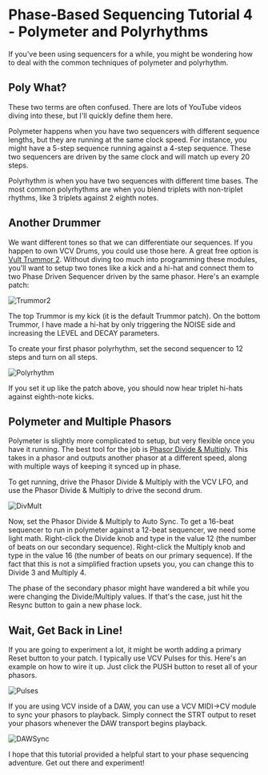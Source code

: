 # Phase-Based Sequencing Tutorial 4 - Polymeter and Polyrhythms

If you've been using sequencers for a while, you might be wondering how to deal with the common techniques of polymeter and polyrhythm.

## Poly What?
These two terms are often confused. There are lots of YouTube videos diving into these, but I'll quickly define them here.

Polymeter happens when you have two sequencers with different sequence lengths, but they are running at the same clock speed.  For instance, you might have a 5-step sequence running against a 4-step sequence. These two sequencers are driven by the same clock and will match up every 20 steps.

Polyrhythm is when you have two sequences with different time bases. The most common polyrhythms are when you blend triplets with non-triplet rhythms, like 3 triplets against 2 eighth notes.

## Another Drummer

We want different tones so that we can differentiate our sequences. If you happen to own VCV Drums, you could use those here. A great free option is [Vult Trummor 2](https://library.vcvrack.com/VultModulesFree/Trummor2). Without diving too much into programming these modules, you'll want to setup two tones like a kick and a hi-hat and connect them to two Phase Driven Sequencer driven by the same phasor. Here's an example patch:

![Trummor2](./Trummor.png)

The top Trummor is my kick (it is the default Trummor patch). On the bottom Trummor, I have made a hi-hat by only triggering the NOISE side and increasing the LEVEL and DECAY parameters.

To create your first phasor polyrhythm, set the second sequencer to 12 steps and turn on all steps.

![Polyrhythm](./Polyrhythm.png)

If you set it up like the patch above, you should now hear triplet hi-hats against eighth-note kicks.

## Polymeter and Multiple Phasors

Polymeter is slightly more complicated to setup, but very flexible once you have it running. The best tool for the job is [Phasor Divide & Multiply](../../Modules/PhasorDivMult.md). This takes in a phasor and outputs another phasor at a different speed, along with multiple ways of keeping it synced up in phase.

To get running, drive the Phasor Divide & Multiply with the VCV LFO, and use the Phasor Divide & Multiply to drive the second drum.

![DivMult](./DivMult.png)

Now, set the Phasor Divide & Multiply to Auto Sync. To get a 16-beat sequencer to run in polymeter against a 12-beat sequencer, we need some light math. Right-click the Divide knob and type in the value 12 (the number of beats on our secondary sequence). Right-click the Multiply knob and type in the value 16 (the number of beats on our primary sequence). If the fact that this is not a simplified fraction upsets you, you can change this to Divide 3 and Multiply 4.

The phase of the secondary phasor might have wandered a bit while you were changing the Divide/Multiply values. If that's the case, just hit the Resync button to gain a new phase lock.

## Wait, Get Back in Line!

If you are going to experiment a lot, it might be worth adding a primary Reset button to your patch. I typically use VCV Pulses for this. Here's an example on how to wire it up. Just click the PUSH button to reset all of your phasors.

![Pulses](./Pulses.png)

If you are using VCV inside of a DAW, you can use a VCV MIDI->CV module to sync your phasors to playback. Simply connect the STRT output to reset your phasors whenever the DAW transport begins playback.

![DAWSync](./DAWSync.png)

I hope that this tutorial provided a helpful start to your phase sequencing adventure. Get out there and experiment!